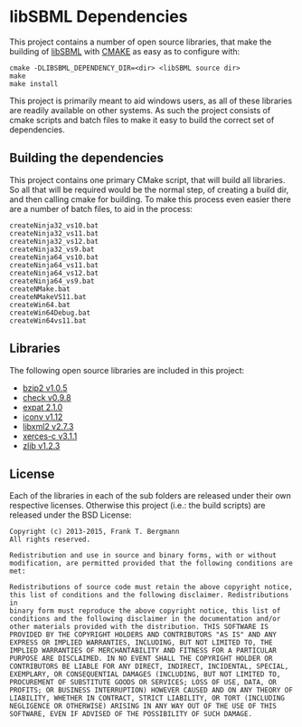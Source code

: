 # libSBML Dependencies
This project contains a number of open source libraries, that make the building of [libSBML](sbml.org/Software/libSBML "libSBML") with [CMAKE](http://www.cmake.org/) as easy as to configure with: 

	cmake -DLIBSBML_DEPENDENCY_DIR=<dir> <libSBML source dir>  
	make  
	make install

This project is primarily meant to aid windows users, as all of these libraries are readily available on other systems. As such the project consists of cmake scripts and batch files to make it easy to build the correct set of dependencies. 

## Building the dependencies
This project contains one primary CMake script, that will build all libraries. So all that will be required would be the normal step, of creating a build dir, and then calling cmake for building. To make this process even easier there are a number of batch files, to aid in the process:

	createNinja32_vs10.bat
	createNinja32_vs11.bat
	createNinja32_vs12.bat
	createNinja32_vs9.bat
	createNinja64_vs10.bat
	createNinja64_vs11.bat
	createNinja64_vs12.bat
	createNinja64_vs9.bat
	createNMake.bat
	createNMakeVS11.bat
	createWin64.bat
	createWin64Debug.bat
	createWin64vs11.bat


## Libraries
The following open source libraries are included in this project: 

- [bzip2 v1.0.5](http://http://www.bzip.org/)
- [check v0.9.8](http://check.sourceforge.net/)
- [expat 2.1.0](http://expat.sourceforge.net/)
- [iconv v1.12](http://www.gnu.org/software/libiconv/)
- [libxml2 v2.7.3](http://www.xmlsoft.org/)
- [xerces-c v3.1.1](https://xerces.apache.org/xerces-c/)
- [zlib v1.2.3](http://www.zlib.net/)

## License
Each of the libraries in each of the sub folders are released under their own respective licenses. Otherwise this project (i.e.: the build scripts) are released under the BSD License: 

```
Copyright (c) 2013-2015, Frank T. Bergmann  
All rights reserved. 

Redistribution and use in source and binary forms, with or without 
modification, are permitted provided that the following conditions are 
met: 

Redistributions of source code must retain the above copyright notice, 
this list of conditions and the following disclaimer. Redistributions in 
binary form must reproduce the above copyright notice, this list of 
conditions and the following disclaimer in the documentation and/or 
other materials provided with the distribution. THIS SOFTWARE IS 
PROVIDED BY THE COPYRIGHT HOLDERS AND CONTRIBUTORS "AS IS" AND ANY 
EXPRESS OR IMPLIED WARRANTIES, INCLUDING, BUT NOT LIMITED TO, THE 
IMPLIED WARRANTIES OF MERCHANTABILITY AND FITNESS FOR A PARTICULAR 
PURPOSE ARE DISCLAIMED. IN NO EVENT SHALL THE COPYRIGHT HOLDER OR 
CONTRIBUTORS BE LIABLE FOR ANY DIRECT, INDIRECT, INCIDENTAL, SPECIAL, 
EXEMPLARY, OR CONSEQUENTIAL DAMAGES (INCLUDING, BUT NOT LIMITED TO, 
PROCUREMENT OF SUBSTITUTE GOODS OR SERVICES; LOSS OF USE, DATA, OR 
PROFITS; OR BUSINESS INTERRUPTION) HOWEVER CAUSED AND ON ANY THEORY OF 
LIABILITY, WHETHER IN CONTRACT, STRICT LIABILITY, OR TORT (INCLUDING 
NEGLIGENCE OR OTHERWISE) ARISING IN ANY WAY OUT OF THE USE OF THIS 
SOFTWARE, EVEN IF ADVISED OF THE POSSIBILITY OF SUCH DAMAGE. 

```
